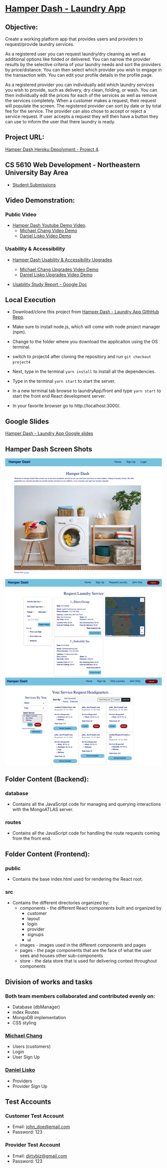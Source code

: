 # [Hamper Dash - Laundry App](https://hamperdashp4.herokuapp.com/)

## Objective:

Create a working platform app that provides users and providers to request/provide laundry services.

As a registered user you can request laundry/dry cleaning as well as additional options like folded or delivered. You can narrow the provider results by the selective criteria of your laundry needs and sort the providers by price/distance. You can then select which provider you wish to engage in the transaction with. You can edit your profile details in the profile page.

As a registered provider you can individually add which laundry services you wish to provide, such as delivery, dry clean, folding, or wash. You can then individually edit the prices for each of the services as well as remove the services completely. When a customer makes a request, their request will populate the screen. The registered provider can sort by date or by total fee for the service. The provider can also chose to accept or reject a service request. If user accepts a request they will then have a button they can use to inform the user that there laundry is ready.

## Project URL:

[Hamper Dash Heroku Depolyment - Project 4](https://hamperdashp4.herokuapp.com/).

## CS 5610 Web Development - Northeastern University Bay Area

- [Student Submissions](https://johnguerra.co/classes/webDevelopment_fall_2021/students/index.html)

## Video Demonstration:

### Public Video

- [Hamper Dash Youtube Demo Video](https://youtu.be/v5N9a09EgNk).
  - [Michael Chang Video Demo](https://www.youtube.com/watch?v=v5N9a09EgNk&t=0s)
  - [Daniel Lisko Video Demo](https://www.youtube.com/watch?v=v5N9a09EgNk&t=140s)

### Usability & Accessibility

- [Hamper Dash Usability & Accessibility Upgrades](https://youtu.be/fj8K9i5uzZ0)

  - [Michael Chang Upgrades Video Demo](https://www.youtube.com/watch?v=fj8K9i5uzZ0&t=0s)
  - [Daniel Lisko Upgrades Video Demo](https://www.youtube.com/watch?v=fj8K9i5uzZ0&t=290s)

- [Usability Study Report - Google Doc](https://docs.google.com/document/d/1iN96IRm_o-DwhS6HJ-GfkI4dUBxc-58EMXDhM8Ucw9k/edit?usp=sharing)

## Local Execution

- Download/clone this project from [Hamper Dash - Laundry App GithHub Repo](https://github.com/michaelchang106/laundryApp).

- Make sure to install node.js, which will come with node project manager (npm).
- Change to the folder where you download the applicaiton using the OS terminal.
- switch to project4 after cloning the repository and run `git checkout project4`
- Next, type in the terminal `yarn install` to install all the dependencies.
- Type in the terminal `yarn start` to start the server.
- In a new terminal tab browse to laundryApp/front and type `yarn start` to start the front end React development server.
- In your favorite browser go to http://localhost:3000/.

## Google Slides

[Hamper Dash - Laundry App Google slides](https://docs.google.com/presentation/d/1ENfxY8uqDCAj_f8ncWrERZQN6R7fYMTccHmIKPDP6W4/edit#slide=id.g104b88d51b4_0_125)

## Hamper Dash Screen Shots

![Homepage](./screenShots/homepage.png)
![Customer Main Page](./screenShots/customer-main.png)
![Provider Main Page](./screenShots/provider-main.png)

## Folder Content (Backend):

### database

- Contains all the JavaScript code for managing and querying interactions with the MongoATLAS server.

### routes

- Contains all the JavaScript code for handling the route requests coming from the front end.

## Folder Content (Frontend):

### public

- Contains the base index.html used for rendering the React root.

### src

- Contains the different directories organized by:
  - components - the different React components built and organized by
    - customer
    - layout
    - login
    - provider
    - signups
    - ui
  - images - images used in the different components and pages
  - pages - the page components that are the face of what the user sees and houses other sub-components
  - store - the data store that is used for delivering context throughout components

## Division of works and tasks

### Both team members collaborated and contributed evenly on:

- Database (dbManager)
- index Routes
- MongoDB implementation
- CSS styling

### [Michael Chang](https://github.com/michaelchang106)

- Users (customers)
- Login
- User Sign Up

### [Daniel Lisko](https://github.com/djlisko01)

- Providers
- Provider Sign Up

## Test Accounts

### Customer Test Account

- Email: john_doe@email.com
- Password: 123

### Provider Test Account

- Email: dirtybiz@gmail.com
- Password: 123
